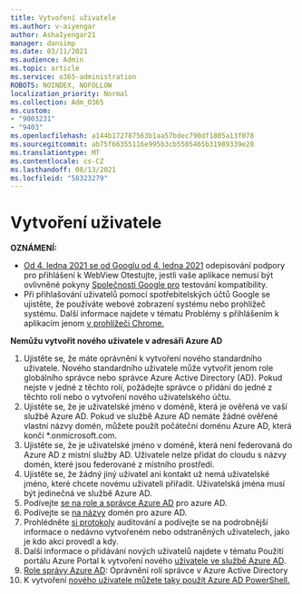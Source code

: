```yaml
---
title: Vytvoření uživatele
ms.author: v-aiyengar
author: AshaIyengar21
manager: dansimp
ms.date: 03/11/2021
ms.audience: Admin
ms.topic: article
ms.service: o365-administration
ROBOTS: NOINDEX, NOFOLLOW
localization_priority: Normal
ms.collection: Adm_O365
ms.custom:
- "9003231"
- "9403"
ms.openlocfilehash: a144b172787563b1aa57bdec790df1805a13f078
ms.sourcegitcommit: ab75f66355116e995b3cb5505465b31989339e28
ms.translationtype: MT
ms.contentlocale: cs-CZ
ms.lasthandoff: 08/13/2021
ms.locfileid: "58323279"
---
```

# <a name="create-user"></a>Vytvoření uživatele

**OZNÁMENÍ:**

- [Od 4. ledna 2021 se od Googlu od 4. ledna 2021](https://docs.microsoft.com/azure/active-directory/external-identities/google-federation#deprecation-of-webview-sign-in-support) odepisování podpory pro přihlášení k WebView Otestujte, jestli vaše aplikace nemusí být ovlivněné pokyny [Společnosti Google pro](https://go.microsoft.com/fwlink/?linkid=2157323) testování kompatibility.
- Při přihlašování uživatelů pomocí spotřebitelských účtů Google se ujistěte, že používáte webové zobrazení systému nebo prohlížeč systému. Další informace najdete v tématu Problémy s přihlášením k aplikacím jenom [v prohlížeči Chrome.](https://docs.microsoft.com/office365/troubleshoot/miscellaneous/chrome-behavior-affects-applications)

**Nemůžu vytvořit nového uživatele v adresáři Azure AD**

1. Ujistěte se, že máte oprávnění k vytvoření nového standardního uživatele. Nového standardního uživatele může vytvořit jenom role globálního správce nebo správce Azure Active Directory (AD). Pokud nejste v jedné z těchto rolí, požádejte správce o přidání do jedné z těchto rolí nebo o vytvoření nového uživatelského účtu.
1. Ujistěte se, že je uživatelské jméno v doméně, která je ověřená ve vaší službě Azure AD. Pokud ve službě Azure AD nemáte žádné ověřené vlastní názvy domén, můžete použít počáteční doménu Azure AD, která končí *.onmicrosoft.com.
1. Ujistěte se, že je uživatelské jméno v doméně, která není federovaná do Azure AD z místní služby AD. Uživatele nelze přidat do cloudu s názvy domén, které jsou federované z místního prostředí.
1. Ujistěte se, že žádný jiný uživatel ani kontakt už nemá uživatelské jméno, které chcete novému uživateli přiřadit. Uživatelská jména musí být jedinečná ve službě Azure AD.
1. Podívejte [se na role a správce Azure AD](https://portal.azure.com/#blade/Microsoft_AAD_IAM/ActiveDirectoryMenuBlade/RolesAndAdministrators) pro azure AD.
1. Podívejte se [na názvy](https://portal.azure.com/#blade/Microsoft_AAD_IAM/ActiveDirectoryMenuBlade/RolesAndAdministrators) domén pro azure AD.
1. Prohlédněte [si protokoly](https://portal.azure.com/#blade/Microsoft_AAD_IAM/ActiveDirectoryMenuBlade/RolesAndAdministrators) auditování a podívejte se na podrobnější informace o nedávno vytvořeném nebo odstraněných uživatelech, jako je kdo akci provedl a kdy.
1. Další informace o přidávání nových uživatelů najdete v tématu Použití portálu Azure Portal k vytvoření nového [uživatele ve službě Azure AD](https://docs.microsoft.com/azure/active-directory/active-directory-users-create-azure-portal).
1. [Role správy Azure AD](https://docs.microsoft.com/azure/active-directory/active-directory-assign-admin-roles): Oprávnění rolí správce v Azure Active Directory
1. K vytvoření [nového uživatele můžete taky použít Azure AD PowerShell.](https://docs.microsoft.com/powershell/module/azuread/new-azureaduser?view=azureadps-2.0)
